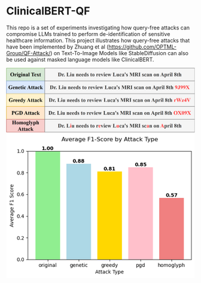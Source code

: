 # ClinicalBERT-QF
This repo is a set of experiments investigating how query-free attacks can compromise LLMs trained to perform de-identification of sensitive healthcare information. This project illustrates how query-free attacks that have been implemented by Zhuang et al (https://github.com/OPTML-Group/QF-Attack/) on Text-To-Image Models like StableDiffusion can also be used against masked language models like ClinicalBERT.


![Attack Methods on Clinical Text](/images/homoglyph.PNG)
![Attack Methods on Results](/images/AverageF1.png)
